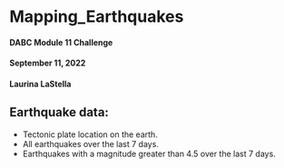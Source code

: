 # Mapping_Earthquakes

#### DABC Module 11 Challenge
#### September 11, 2022
#### Laurina LaStella

## Earthquake data:
- Tectonic plate location on the earth.
- All earthquakes over the last 7 days.
- Earthquakes with a magnitude greater than 4.5 over the last 7 days.